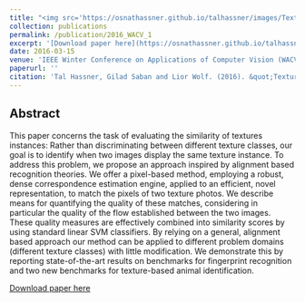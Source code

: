 ```yaml
---
title: "<img src='https://osnathassner.github.io/talhassner/images/Texture Instance Similarity - Icon.jpg' width='80'> Texture Instance Similarity via Dense Correspondences"
collection: publications
permalink: /publication/2016_WACV_1
excerpt: '[Download paper here](https://osnathassner.github.io/talhassner/files/Hassner2016Texture.pdf)'
date: 2016-03-15
venue: 'IEEE Winter Conference on Applications of Computer Vision (WACV), Lake Placid, NY, USA'
paperurl: ''
citation: 'Tal Hassner, Gilad Saban and Lior Wolf. (2016). &quot;Texture Instance Similarity via Dense Correspondences.&quot; <i>IEEE Winter Conference on Applications of Computer Vision (WACV), Lake Placid, NY, USA</i>.'
---
```


Abstract
------
This paper concerns the task of evaluating the similarity of textures instances: Rather than discriminating between different texture classes, our goal is to identify when two images display the same texture instance. To address this problem, we propose an approach inspired by alignment based recognition theories. We offer a pixel-based method, employing a robust, dense correspondence estimation engine, applied to an efficient, novel representation, to match the pixels of two texture photos. We describe means for quantifying the quality of these matches, considering in particular the quality of the flow established between the two images. These quality measures are effectively combined into similarity scores by using standard linear SVM classifiers. By relying on a general, alignment based approach our method can be applied to different problem domains (different texture classes) with little modification. We demonstrate this by reporting state-of-the-art results on benchmarks for fingerprint recognition and two new benchmarks for texture-based animal identification. 


[Download paper here](https://osnathassner.github.io/talhassner/files/Hassner2016Texture.pdf)
